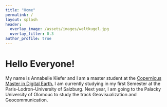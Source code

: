 ```yaml
---
title: "Home"
permalink: /
layout: splash
header:
  overlay_image: /assets/images/weltkugel.jpg
  overlay_filter: 0.3
author_profile: true
---
```


# Hello Everyone!

My name is Annabelle Kiefer and I am a master student at the [Copernicus Master in Digital Earth.](https://master-cde.eu/)
  I am currently studying in my first Semester at the Paris-Lodron-University of Salzburg. Next year, I am going to the Palacky University of Olomouc to study 
the track Geovisualization and Geocommunication.
